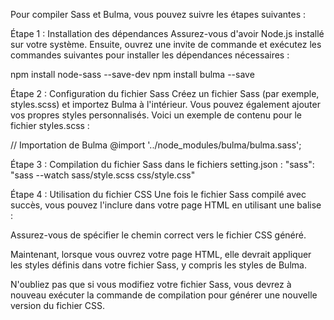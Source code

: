 Pour compiler Sass et Bulma, vous pouvez suivre les étapes suivantes :

Étape 1 : Installation des dépendances
Assurez-vous d'avoir Node.js installé sur votre système. Ensuite, ouvrez une invite de commande et exécutez les commandes suivantes pour installer les dépendances nécessaires :

npm install node-sass --save-dev
npm install bulma --save


Étape 2 : Configuration du fichier Sass
Créez un fichier Sass (par exemple, styles.scss) et importez Bulma à l'intérieur. Vous pouvez également ajouter vos propres styles personnalisés. Voici un exemple de contenu pour le fichier styles.scss :

// Importation de Bulma
@import '../node_modules/bulma/bulma.sass';


Étape 3 : Compilation du fichier Sass
dans le fichiers setting.json :   "sass": "sass --watch sass/style.scss css/style.css"

Étape 4 : Utilisation du fichier CSS
Une fois le fichier Sass compilé avec succès, vous pouvez l'inclure dans votre page HTML en utilisant une balise <link> :


<link rel="stylesheet" href="styles.css">
Assurez-vous de spécifier le chemin correct vers le fichier CSS généré.

Maintenant, lorsque vous ouvrez votre page HTML, elle devrait appliquer les styles définis dans votre fichier Sass, y compris les styles de Bulma.

N'oubliez pas que si vous modifiez votre fichier Sass, vous devrez à nouveau exécuter la commande de compilation pour générer une nouvelle version du fichier CSS.